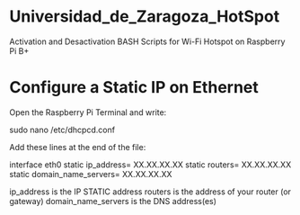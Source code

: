 # Universidad_de_Zaragoza_HotSpot
Activation and Desactivation BASH Scripts for Wi-Fi Hotspot on Raspberry Pi B+

# Configure a Static IP on Ethernet

Open the Raspberry Pi Terminal and write:

sudo nano /etc/dhcpcd.conf

Add these lines at the end of the file:

interface eth0 
static ip_address= XX.XX.XX.XX
static routers= XX.XX.XX.XX
static domain_name_servers= XX.XX.XX.XX

ip_address is the IP STATIC address
routers is the address of your router (or gateway)
domain_name_servers is the DNS address(es) 


